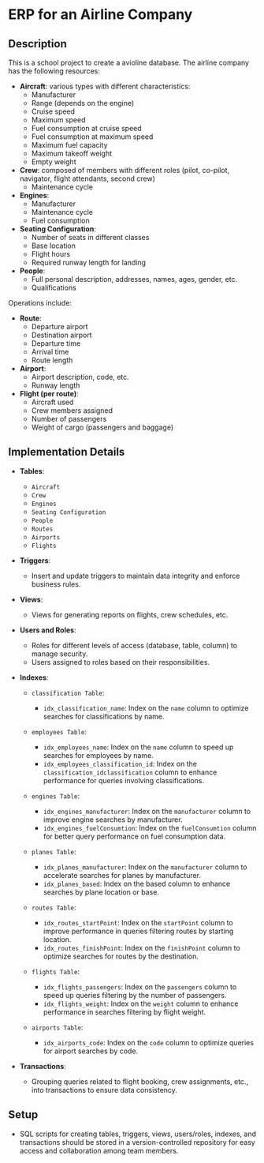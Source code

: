 # ERP for an Airline Company

## Description

This is a school project to create a avioline database.
The airline company has the following resources:

- **Aircraft**: various types with different characteristics:
  - Manufacturer
  - Range (depends on the engine)
  - Cruise speed
  - Maximum speed
  - Fuel consumption at cruise speed
  - Fuel consumption at maximum speed
  - Maximum fuel capacity
  - Maximum takeoff weight
  - Empty weight
- **Crew**: composed of members with different roles (pilot, co-pilot, navigator, flight attendants, second crew)
  - Maintenance cycle
- **Engines**:
  - Manufacturer
  - Maintenance cycle
  - Fuel consumption
- **Seating Configuration**:
  - Number of seats in different classes
  - Base location
  - Flight hours
  - Required runway length for landing
- **People**:
  - Full personal description, addresses, names, ages, gender, etc.
  - Qualifications

Operations include:

- **Route**:
  - Departure airport
  - Destination airport
  - Departure time
  - Arrival time
  - Route length
- **Airport**:
  - Airport description, code, etc.
  - Runway length
- **Flight (per route)**:
  - Aircraft used
  - Crew members assigned
  - Number of passengers
  - Weight of cargo (passengers and baggage)

## Implementation Details

- **Tables**:
  - `Aircraft`
  - `Crew`
  - `Engines`
  - `Seating Configuration`
  - `People`
  - `Routes`
  - `Airports`
  - `Flights`

- **Triggers**:
  - Insert and update triggers to maintain data integrity and enforce business rules.

- **Views**:
  - Views for generating reports on flights, crew schedules, etc.

- **Users and Roles**:
  - Roles for different levels of access (database, table, column) to manage security.
  - Users assigned to roles based on their responsibilities.

- **Indexes**:
  - `classification Table`:
      - `idx_classification_name`: Index on the `name` column to optimize searches for classifications by name.
  
  - `employees Table`:
      - `idx_employees_name`: Index on the `name` column to speed up searches for employees by name.
      - `idx_employees_classification_id`: Index on the `classification_idclassification` column to enhance performance for queries involving classifications.

  - `engines Table`:
      - `idx_engines_manufacturer`: Index on the `manufacturer` column to improve engine searches by manufacturer.
      - `idx_engines_fuelConsumtion`: Index on the `fuelConsumtion` column for better query performance on fuel consumption data.
  
  - `planes Table`:
      - `idx_planes_manufacturer`: Index on the `manufacturer` column to accelerate searches for planes by manufacturer.
      - `idx_planes_based`: Index on the based column to enhance searches by plane location or base.
       
  - `routes Table`:
      - `idx_routes_startPoint`: Index on the `startPoint` column to improve performance in queries filtering routes by starting location.
      - `idx_routes_finishPoint`: Index on the `finishPoint` column to optimize searches for routes by the destination.

  - `flights Table`:
      - `idx_flights_passengers`: Index on the `passengers` column to speed up queries filtering by the number of passengers.
      - `idx_flights_weight`: Index on the `weight` column to enhance performance in searches filtering by flight weight.
        
  - `airports Table`:
      - `idx_airports_code`: Index on the `code` column to optimize queries for airport searches by code.

- **Transactions**:
  - Grouping queries related to flight booking, crew assignments, etc., into transactions to ensure data consistency.

## Setup

- SQL scripts for creating tables, triggers, views, users/roles, indexes, and transactions should be stored in a version-controlled repository for easy access and collaboration among team members.
